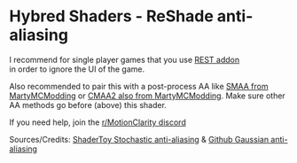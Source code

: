 # Hybred Shaders - ReShade anti-aliasing

I recommend for single player games that you use [REST addon](https://github.com/4lex4nder/ReshadeEffectShaderToggler/releases) \
in order to ignore the UI of the game.

Also recommended to pair this with a post-process AA like [SMAA from MartyMCModding](https://github.com/martymcmodding/iMMERSE) or [CMAA2 also from MartyMCModding](https://gist.github.com/martymcmodding/aee91b22570eb921f12d87173cacda03). Make sure other AA methods go before (above) this shader.

If you need help, join the [r/MotionClarity discord](https://discord.gg/JcKNMmDdpT)

Sources/Credits: [ShaderToy Stochastic anti-aliasing](https://www.shadertoy.com/view/mtXcDN) & [Github Gaussian anti-aliasing](https://github.com/bburrough/GaussianAntialiasing)
